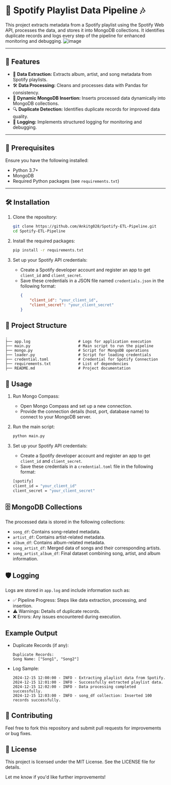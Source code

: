 # 🎵 Spotify Playlist Data Pipeline 🎶

This project extracts metadata from a Spotify playlist using the Spotify Web API, processes the data, and stores it into MongoDB collections. It identifies duplicate records and logs every step of the pipeline for enhanced monitoring and debugging.
![image](https://github.com/user-attachments/assets/215159f2-af71-4158-9f91-c14827c9dc0c)

---

## 🌟 Features

- 🚀 **Data Extraction:** Extracts album, artist, and song metadata from Spotify playlists.
- 🛠️ **Data Processing:** Cleans and processes data with Pandas for consistency.
- 📂 **Dynamic MongoDB Insertion:** Inserts processed data dynamically into MongoDB collections.
- 🔍 **Duplicate Detection:** Identifies duplicate records for improved data quality.
- 📝 **Logging:** Implements structured logging for monitoring and debugging.

---

## 🧰 Prerequisites

Ensure you have the following installed:

- Python 3.7+
- MongoDB
- Required Python packages (see `requirements.txt`)

---

## 🛠️ Installation

1. Clone the repository:
   ```bash
   git clone https://github.com/Ankitg028/Spotify-ETL-Pipeline.git
   cd Spotify-ETL-Pipeline
   ```

2. Install the required packages:
   ```bash
   pip install -r requirements.txt
   ```
3. Set up your Spotify API credentials:
   - Create a Spotify developer account and register an app to get `client_id` and `client_secret`.
   - Save these credentials in a JSON file named `credentials.json` in the following format:
     ```json
     {
         "client_id": "your_client_id",
         "client_secret": "your_client_secret"
     }
     ```

## 📂 Project Structure

```plaintext
.
├── app.log                     # Logs for application execution
├── main.py                     # Main script to run the pipeline
├── mongo.py                    # Script for MongoDB operations
├── loader.py                   # Script for loading credentials
├── credential.toml             # Credential for Spotify Connection
├── requirements.txt            # List of dependencies
├── README.md                   # Project documentation
```

## 🚦 Usage

1. Run Mongo Compass:
    - Open Mongo Compass and set up a new connection.
    - Provide the connection details (host, port, database name) to connect to your MongoDB server.

2. Run the main script:
   ```bash
   python main.py
   ```

3. Set up your Spotify API credentials:

   - Create a Spotify developer account and register an app to get `client_id` and `client_secret`.
   - Save these credentials in a `credential.toml` file in the following format:
   ```bash
   [spotify]
   client_id = "your_client_id"
   client_secret = "your_client_secret"
   ```


## 🗄️ MongoDB Collections

The processed data is stored in the following collections:

- `song_df`: Contains song-related metadata.
- `artist_df`: Contains artist-related metadata.
- `album_df`: Contains album-related metadata.
- `song_artist_df`: Merged data of songs and their corresponding artists.
- `song_artist_album_df`: Final dataset combining song, artist, and album information.

## 🛡️ Logging
Logs are stored in `app.log` and include information such as:

- ✅ Pipeline Progress: Steps like data extraction, processing, and insertion.
- ⚠️ Warnings: Details of duplicate records.
- ❌ Errors: Any issues encountered during execution.

## Example Output

- Duplicate Records (if any):
  ```plaintext
  Duplicate Records:
  Song Name: ["Song1", "Song2"]
  ```

- Log Sample:
  ```plaintext
  2024-12-15 12:00:00 - INFO - Extracting playlist data from Spotify.
  2024-12-15 12:01:00 - INFO - Successfully extracted playlist data.
  2024-12-15 12:02:00 - INFO - Data processing completed successfully.
  2024-12-15 12:03:00 - INFO - song_df collection: Inserted 100 records successfully.
  ```

## 🤝 Contributing

Feel free to fork this repository and submit pull requests for improvements or bug fixes.

## 📜 License

This project is licensed under the MIT License. See the LICENSE file for details.


Let me know if you'd like further improvements!
